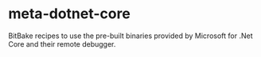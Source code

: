 # meta-dotnet-core
BitBake recipes to use the pre-built binaries provided by Microsoft for .Net Core and their remote debugger.
